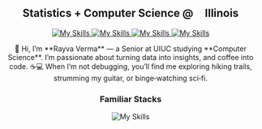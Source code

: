 <h2 align="center">Statistics + Computer Science @ <img width="13px" src="https://marketing.illinois.edu/wp-content/uploads/2021/09/block-I-primary.png"/> Illinois</h2>

<div align="center">
    <a href="https://linkedin.com/in/rayvaverma">
        <img src="https://skillicons.dev/icons?i=linkedin&theme=light" alt="My Skills">
    </a>
    <a href="https://github.com/rverma6?tab=repositories">
        <img src="https://skillicons.dev/icons?i=github&theme=dark" alt="My Skills">
    </a>
    <a href="https://rayvaverma.com">
        <img src="https://skillicons.dev/icons?i=rocket&theme=dark" alt="My Skills">
    </a>
  <a href="https://x.com/vermray">
        <img src="https://skillicons.dev/icons?i=twitter&theme=dark" alt="My Skills">
    </a>
</div>

<p align="center">
  👋 Hi, I’m **Rayva Verma** — a Senior at UIUC studying **Computer Science**.  
  I’m passionate about turning data into insights, and coffee into code. ☕💻  
  When I’m not debugging, you’ll find me exploring hiking trails, strumming my guitar, or binge‑watching sci‑fi.
</p>


<h3 align="center">Familiar Stacks</h3>

<div align="center">
        <img src="https://skillicons.dev/icons?i=python,javascript,cpp,kotlin,haskell,react,flask,nodejs,express,nextjs,pytorch,postgresql,supabase,redis&theme=light" alt="My Skills">
    </a>
</div>
